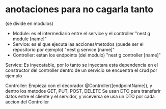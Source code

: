 # anotaciones para no cagarla tanto

(se divide en modulos)

- Module: es el intermediario entre el service y el controller "nest g module [name]"
- Service: es el que ejecuta las acciones/metodos (puede ser el repositorio por ejemplo) "nest g service [name]"
- Controller: estan los endpoints (del modulo) "nest g controller [name]"

Service:
    Es inyecatable, por lo tanto se inyectara esta dependencia en el constructor del controller
    dentro de un servicio se encuentra el crud por ejemplo

Controller:
    Empieza con el decorador @Controller([endpointName]), y dentro los metodos GET, PUT, POST, DELETE
    Se usan DTO para transferir datos entre el cliente y el servidor, y viceversa
    se usa un DTO por cada accion del  Controller
